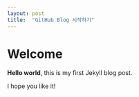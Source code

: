 ```yaml
---
layout: post
title:  "GitHub Blog 시작하기"
---
```


# Welcome

**Hello world**, this is my first Jekyll blog post.

I hope you like it!
